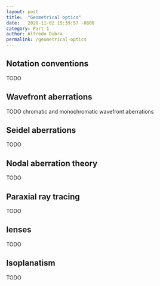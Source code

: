 ```yaml
---
layout: post
title:  "Geometrical optics"
date:   2020-11-02 15:39:57 -0800
category: Part 1
author: Alfredo Dubra
permalink: /geometrical-optics
---
```


## Notation conventions

TODO

## Wavefront aberrations

TODO chromatic and monochromatic wavefront aberrations


## Seidel aberrations

TODO

## Nodal aberration theory

TODO

## Paraxial ray tracing

TODO

## lenses

TODO

## Isoplanatism

TODO

